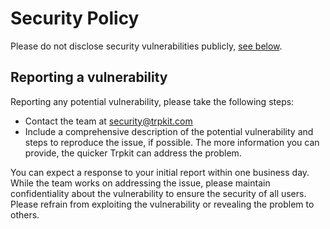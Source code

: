 # Security Policy

Please do not disclose security vulnerabilities publicly, [see below](#reporting-a-vulnerability).

## Reporting a vulnerability

Reporting any potential vulnerability, please take the following steps:
 - Contact the team at [security@trpkit.com](mailto:security@trpkit.com)
 - Include a comprehensive description of the potential vulnerability and steps to reproduce the issue, if possible. The more information you can provide, the quicker Trpkit can address the problem.

You can expect a response to your initial report within one business day. While the team works on addressing the issue, please maintain confidentiality about the vulnerability to ensure the security of all users. Please refrain from exploiting the vulnerability or revealing the problem to others.